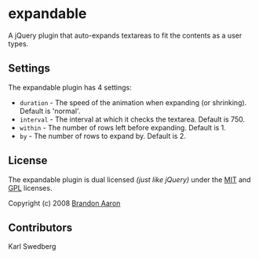 # expandable

A jQuery plugin that auto-expands textareas to fit the contents as a user types.


## Settings

The expandable plugin has 4 settings:

* `duration` - The speed of the animation when expanding (or shrinking). Default is 'normal'.
* `interval` - The interval at which it checks the textarea. Default is 750.
* `within` - The number of rows left before expanding. Default is 1.
* `by` - The number of rows to expand by. Default is 2.


## License

The expandable plugin is dual licensed *(just like jQuery)* under the [MIT](http://www.opensource.org/licenses/mit-license.php) and [GPL](http://www.opensource.org/licenses/gpl-license.php) licenses.

Copyright (c) 2008 [Brandon Aaron](http://brandonaaron.net)

## Contributors

Karl Swedberg